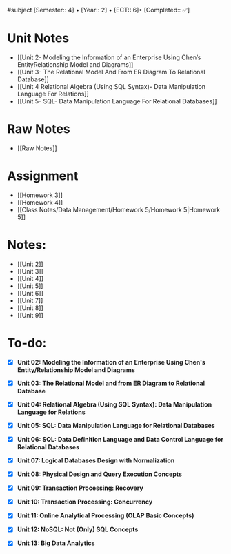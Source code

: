 #subject
[Semester:: 4]   •   [Year:: 2]   •   [ECT:: 6]• [Completed:: ✅]

# Unit Notes
- [[Unit 2- Modeling the Information of an Enterprise Using Chen’s EntityRelationship Model and Diagrams]]
- [[Unit 3- The Relational Model And From ER Diagram To Relational Database]]
- [[Unit 4 Relational Algebra (Using SQL Syntax)- Data Manipulation Language For Relations]]
- [[Unit 5- SQL- Data Manipulation Language For Relational Databases]]
# Raw Notes
- [[Raw Notes]]
# Assignment
- [[Homework 3]]
- [[Homework 4]]
- [[Class Notes/Data Management/Homework 5/Homework 5|Homework 5]]
# Notes:
- [[Unit 2]]
- [[Unit 3]]
- [[Unit 4]]
- [[Unit 5]]
- [[Unit 6]]
- [[Unit 7]]
- [[Unit 8]]
- [[Unit 9]]
# To-do:
- [x] **Unit 02: Modeling the Information of an Enterprise Using Chen's Entity/Relationship Model and Diagrams**
- [x] **Unit 03: The Relational Model and from ER Diagram to Relational Database**
- [x] **Unit 04: Relational Algebra (Using SQL Syntax): Data Manipulation Language for Relations**
- [x] **Unit 05: SQL: Data Manipulation Language for Relational Databases**
- [x] **Unit 06: SQL: Data Definition Language and Data Control Language for Relational Databases**
- [x] **Unit 07: Logical Databases Design with Normalization**
- [x] **Unit 08: Physical Design and Query Execution Concepts**
- [x] **Unit 09: Transaction Processing: Recovery**
- [x] **Unit 10: Transaction Processing: Concurrency**
- [x] **Unit 11: Online Analytical Processing (OLAP Basic Concepts)**
- [x] **Unit 12: NoSQL: Not (Only) SQL Concepts**
- [x] **Unit 13: Big Data Analytics**

